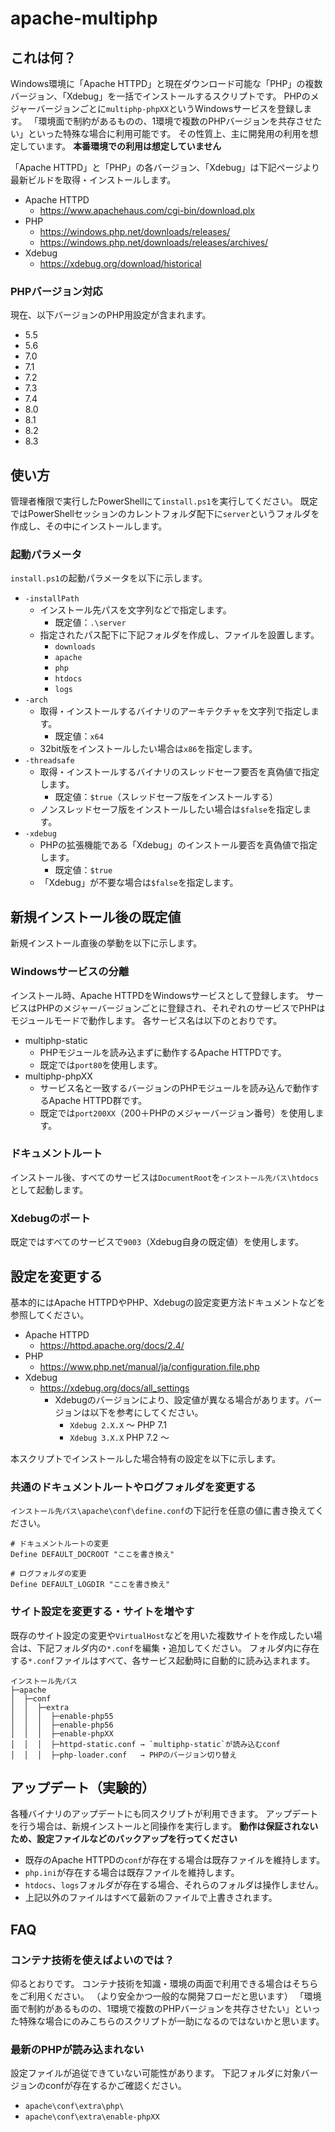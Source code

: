 # apache-multiphp

## これは何？

Windows環境に「Apache HTTPD」と現在ダウンロード可能な「PHP」の複数バージョン、「Xdebug」を一括でインストールするスクリプトです。
PHPのメジャーバージョンごとに`multiphp-phpXX`というWindowsサービスを登録します。
「環境面で制約があるものの、1環境で複数のPHPバージョンを共存させたい」といった特殊な場合に利用可能です。
その性質上、主に開発用の利用を想定しています。
**本番環境での利用は想定していません**

「Apache HTTPD」と「PHP」の各バージョン、「Xdebug」は下記ページより最新ビルドを取得・インストールします。

* Apache HTTPD
  * https://www.apachehaus.com/cgi-bin/download.plx
* PHP
  * https://windows.php.net/downloads/releases/
  * https://windows.php.net/downloads/releases/archives/
* Xdebug
  * https://xdebug.org/download/historical

### PHPバージョン対応

現在、以下バージョンのPHP用設定が含まれます。

* 5.5
* 5.6
* 7.0
* 7.1
* 7.2
* 7.3
* 7.4
* 8.0
* 8.1
* 8.2
* 8.3

## 使い方

管理者権限で実行したPowerShellにて`install.ps1`を実行してください。
既定ではPowerShellセッションのカレントフォルダ配下に`server`というフォルダを作成し、その中にインストールします。

### 起動パラメータ

`install.ps1`の起動パラメータを以下に示します。

* `-installPath`
  * インストール先パスを文字列などで指定します。
    * 既定値：`.\server`
  * 指定されたパス配下に下記フォルダを作成し、ファイルを設置します。
    * `downloads`
    * `apache`
    * `php`
    * `htdocs`
    * `logs`
* `-arch`
  * 取得・インストールするバイナリのアーキテクチャを文字列で指定します。
    * 既定値：`x64`
  * 32bit版をインストールしたい場合は`x86`を指定します。
* `-threadsafe`
  * 取得・インストールするバイナリのスレッドセーフ要否を真偽値で指定します。
    * 既定値：`$true`（スレッドセーフ版をインストールする）
  * ノンスレッドセーフ版をインストールしたい場合は`$false`を指定します。
* `-xdebug`
  * PHPの拡張機能である「Xdebug」のインストール要否を真偽値で指定します。
    * 既定値：`$true`
  * 「Xdebug」が不要な場合は`$false`を指定します。

## 新規インストール後の既定値

新規インストール直後の挙動を以下に示します。

### Windowsサービスの分離

インストール時、Apache HTTPDをWindowsサービスとして登録します。
サービスはPHPのメジャーバージョンごとに登録され、それぞれのサービスでPHPはモジュールモードで動作します。
各サービス名は以下のとおりです。

* multiphp-static
  * PHPモジュールを読み込まずに動作するApache HTTPDです。
  * 既定では`port80`を使用します。
* multiphp-phpXX
  * サービス名と一致するバージョンのPHPモジュールを読み込んで動作するApache HTTPD群です。
  * 既定では`port200XX`（200＋PHPのメジャーバージョン番号）を使用します。

### ドキュメントルート

インストール後、すべてのサービスは`DocumentRoot`を`インストール先パス\htdocs`として起動します。

### Xdebugのポート

既定ではすべてのサービスで`9003`（Xdebug自身の既定値）を使用します。

## 設定を変更する

基本的にはApache HTTPDやPHP、Xdebugの設定変更方法ドキュメントなどを参照してください。

* Apache HTTPD
  * https://httpd.apache.org/docs/2.4/
* PHP
  * https://www.php.net/manual/ja/configuration.file.php
* Xdebug
  * https://xdebug.org/docs/all_settings
    * Xdebugのバージョンにより、設定値が異なる場合があります。バージョンは以下を参考にしてください。
      * `Xdebug 2.X.X` ～ PHP 7.1
      * `Xdebug 3.X.X` PHP 7.2 ～

本スクリプトでインストールした場合特有の設定を以下に示します。

### 共通のドキュメントルートやログフォルダを変更する

`インストール先パス\apache\conf\define.conf`の下記行を任意の値に書き換えてください。
```apacheconf
# ドキュメントルートの変更
Define DEFAULT_DOCROOT "ここを書き換え"

# ログフォルダの変更
Define DEFAULT_LOGDIR "ここを書き換え"
```

### サイト設定を変更する・サイトを増やす

既存のサイト設定の変更や`VirtualHost`などを用いた複数サイトを作成したい場合は、下記フォルダ内の`*.conf`を編集・追加してください。
フォルダ内に存在する`*.conf`ファイルはすべて、各サービス起動時に自動的に読み込まれます。
```
インストール先パス
├─apache
│  ├─conf
│  │  ├─extra
│  │  │  ├─enable-php55
│  │  │  ├─enable-php56
│  │  │  ├─enable-phpXX
│  │  │  ├─httpd-static.conf → `multiphp-static`が読み込むconf
│  │  │  ├─php-loader.conf   → PHPのバージョン切り替え
```

## アップデート（実験的）

各種バイナリのアップデートにも同スクリプトが利用できます。
アップデートを行う場合は、新規インストールと同操作を実行します。
**動作は保証されないため、設定ファイルなどのバックアップを行ってください**

* 既存のApache HTTPDの`conf`が存在する場合は既存ファイルを維持します。
* `php.ini`が存在する場合は既存ファイルを維持します。
* `htdocs`、`logs`フォルダが存在する場合、それらのフォルダは操作しません。
* 上記以外のファイルはすべて最新のファイルで上書きされます。

## FAQ

### コンテナ技術を使えばよいのでは？

仰るとおりです。
コンテナ技術を知識・環境の両面で利用できる場合はそちらをご利用ください。
（より安全かつ一般的な開発フローだと思います）
「環境面で制約があるものの、1環境で複数のPHPバージョンを共存させたい」といった特殊な場合にのみこちらのスクリプトが一助になるのではないかと思います。

### 最新のPHPが読み込まれない

設定ファイルが追従できていない可能性があります。
下記フォルダに対象バージョンのconfが存在するかご確認ください。
* `apache\conf\extra\php\`
* `apache\conf\extra\enable-phpXX`

